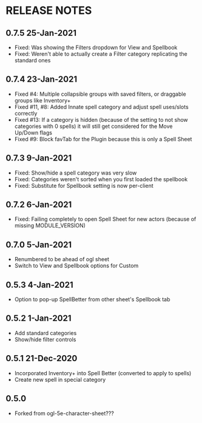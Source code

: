 # RELEASE NOTES

## 0.7.5 25-Jan-2021
- Fixed: Was showing the Filters dropdown for View and Spellbook
- Fixed: Weren't able to actually create a Filter category replicating the standard ones

## 0.7.4 23-Jan-2021
- Fixed #4: Multiple collapsible groups with saved filters, or draggable groups like Inventory+
- Fixed #11, #8: Added Innate spell category and adjust spell uses/slots correctly
- Fixed #13: If a category is hidden (because of the setting to not show categories with 0 spells) it will still get considered for the Move Up/Down flags
- Fixed #9:  Block favTab for the Plugin because this is only a Spell Sheet
## 0.7.3 9-Jan-2021
- Fixed: Show/hide a spell category was very slow
- Fixed: Categories weren't sorted when you first loaded the spellbook
- Fixed: Substitute for Spellbook setting is now per-client
## 0.7.2 6-Jan-2021
- Fixed: Failing completely to open Spell Sheet for new actors (because of missing MODULE_VERSION)
## 0.7.0 5-Jan-2021
- Renumbered to be ahead of ogl sheet
- Switch to View and Spellbook options for Custom
## 0.5.3 4-Jan-2021
- Option to pop-up SpellBetter from other sheet's Spellbook tab
## 0.5.2 1-Jan-2021
- Add standard categories
- Show/hide filter controls
## 0.5.1 21-Dec-2020
- Incorporated Inventory+ into Spell Better (converted to apply to spells)
- Create new spell in special category
## 0.5.0 
- Forked from ogl-5e-character-sheet???


